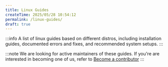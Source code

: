 ```yaml
---
title: Linux Guides
createTime: 2025/05/28 10:54:12
permalink: /linux-guides/
draft: true
---
```

:::info 
A list of linux guides based on different distros, including installation guides, documented errors and fixes, and recommended system setups.
::: 

:::note
We are looking for active maintainers of these guides. If you're are interested in becoming one of us, refer to [Become a contributor](/tuxies-wiki/article/become-a-contributor/)
:::